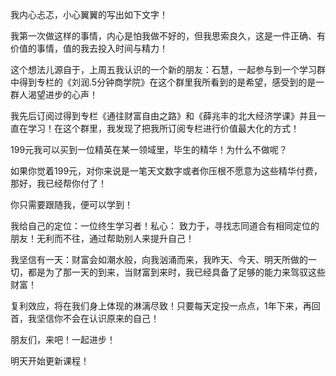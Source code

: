 我内心忐忑，小心翼翼的写出如下文字！

我第一次做这样的事情，内心是怕我做不好的，但我思索良久，这是一件正确、有价值的事情，值的我去投入时间与精力！

这个想法儿源自于，上周五我认识的一个新的朋友：石慧，一起参与到一个学习群中得到专栏的《刘润.5分钟商学院》在这个群里我所看到的是希望，感受到的是一群人渴望进步的心声！

我先后订阅过得到专栏《通往财富自由之路》和《薛兆丰的北大经济学课》并且一直在学习！在这个群里，我发现了把我所订阅专栏进行价值最大化的方式！

199元我可以买到一位精英在某一领域里，毕生的精华！为什么不做呢？

如果你觉着199元，对你来说是一笔天文数字或者你压根不愿意为这些精华付费，那好，我已经帮你付了！

你只需要跟随我，便可以学到！

我给自己的定位：一位终生学习者！私心： 致力于，寻找志同道合有相同定位的朋友！无利而不往，通过帮助别人来提升自己！

我坚信有一天：财富会如潮水般，向我汹涌而来，我昨天、今天、明天所做的一切，都是为了那一天的到来，当财富到来时，我已经具备了足够的能力来驾驭这些财富！

复利效应，将在我们身上体现的淋漓尽致！只要每天定投一点点，1年下来，再回首，我坚信你不会在认识原来的自己！

朋友们，来吧！一起进步！

明天开始更新课程！


